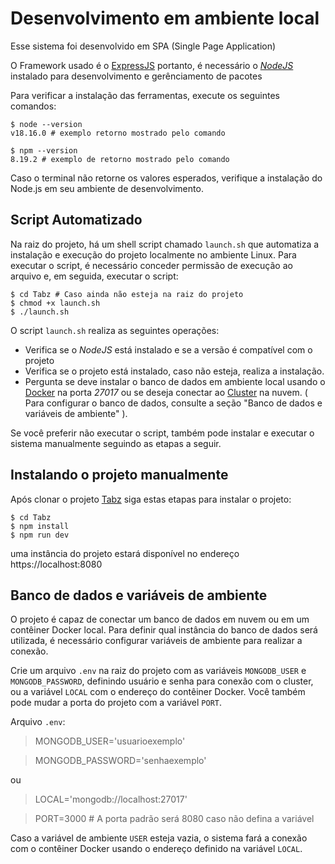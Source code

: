 
# Desenvolvimento em ambiente local

Esse sistema foi desenvolvido em SPA (Single Page Application)

O Framework usado é o [ExpressJS](https://expressjs.com/pt-br/)
portanto, é necessário o _[NodeJS](https://nodejs.org/en)_ instalado para desenvolvimento e gerênciamento de pacotes

Para verificar a instalação das ferramentas, execute os seguintes comandos:

```
$ node --version
v18.16.0 # exemplo retorno mostrado pelo comando

$ npm --version
8.19.2 # exemplo de retorno mostrado pelo comando
```

Caso o terminal não retorne os valores esperados, verifique a instalação do Node.js em seu ambiente de desenvolvimento.

## Script Automatizado

Na raiz do projeto, há um shell script chamado `launch.sh` que automatiza a instalação e execução do projeto localmente no ambiente Linux. Para executar o script, é necessário conceder permissão de execução ao arquivo e, em seguida, executar o script:

```
$ cd Tabz # Caso ainda não esteja na raiz do projeto
$ chmod +x launch.sh
$ ./launch.sh
```
O script `launch.sh` realiza as seguintes operações:

- Verifica se o _NodeJS_ está instalado e se a versão é compatível com o projeto
- Verifica se o projeto está instalado, caso não esteja, realiza a  instalação.
- Pergunta se deve instalar o banco de dados em ambiente local usando o [Docker](https://www.docker.com) na porta _27017_ ou se deseja conectar ao [Cluster](https://www.mongodb.com/atlas/database) na nuvem. ( Para configurar o banco de dados, consulte a seção "Banco de dados e variáveis de ambiente" ).

Se você preferir não executar o script, também pode instalar e executar o sistema manualmente seguindo as etapas a seguir.

## Instalando o projeto manualmente
Após clonar o projeto [Tabz](https://github.com/HeinzDev/Tabz) siga estas etapas para instalar o projeto:
```
$ cd Tabz
$ npm install
$ npm run dev
```

uma instância do projeto estará disponível no endereço https://localhost:8080

## Banco de dados e variáveis de ambiente

O projeto é capaz de conectar um banco de dados em nuvem ou em um contêiner Docker local. Para definir qual instância do banco de dados será utilizada, é necessário configurar variáveis de ambiente para realizar a conexão. 

Crie um arquivo `.env` na raiz do projeto com as variáveis `MONGODB_USER` e `MONGODB_PASSWORD`, definindo usuário e senha para conexão com o cluster, ou a variável `LOCAL` com o endereço do contêiner Docker. Você também pode mudar a porta do projeto com a variável `PORT`.

Arquivo `.env`:

>MONGODB_USER='usuarioexemplo'

>MONGODB_PASSWORD='senhaexemplo'

ou

>LOCAL='mongodb://localhost:27017'

>PORT=3000 # A porta padrão será 8080 caso não defina a variável

Caso a variável de ambiente `USER` esteja vazia, o sistema fará a conexão com o contêiner Docker usando o endereço definido na variável `LOCAL`.
